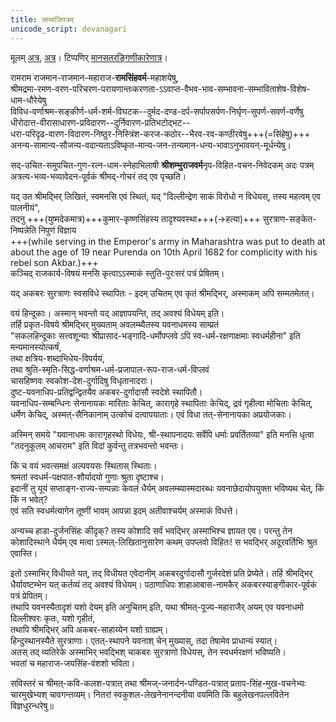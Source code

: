 ```yaml
---
title: सम्भाजिपत्रम्
unicode_script: devanagari
---
```


मूलम् [अत्र](http://vhp.org/wp-content/uploads/2019/11/hindubodh-apr14.pdf), [अत्र](https://pbs.twimg.com/media/EZpeI97XYAAnVPw?format=jpg&name=large)। टिप्पणिर् [मानसतरङ्गिणीकारेणात्र](https://manasataramgini.wordpress.com/2010/04/25/the-scope-of-shivajis-plan-of-svarajya/)।

रामराम राजमान-राजमान-महाराज-**रामसिंहवर्म**-महाशयेषु,  
श्रीमद्रमा-रमण-वरण-परिचरण-परायणान्तःकरणता-ऽऽवाप्त-वैभव-भाव-सम्भावना-सम्भाविताशेष-विशेष-धाम-धौरेयेषु  
विविध-वर्णाश्रम-सङ्कीर्ण-धर्म-शर्म-विघटक--दुर्मद-दण्ड-दर्प-सर्पापसर्पण-निर्घृण-सुपर्ण-सवर्ण-वर्णेषु  
धीरोदात्त-वीरासाधारण-प्रविदारण--दुर्निवारण-प्रतिभटोद्भट--  
धरा-परिदृढ-वारण-विदारण-निष्ठुर-निस्त्रिंश-करज-कठोर--भैरव-रव-कण्ठीरवेषु+++(=सिंहेषु)+++  
अनन्य-सामान्य-सौजन्य-वदान्यताऽविष्कृत-मान्य-जन-तन्यमान-धन्य-भावाऽनुभावयन्-मूर्धन्येषु।  

सद्-उचित-समुपचित-गुण-रत्न-धाम-स्नेहाभिलाषी **श्रीशम्भुराजवर्म**नृप-विहित-वचन-निवेदकम् अदः पत्रम् अत्रत्य-भव्य-भव्यावेदन-पूर्वकं श्रीमद्-गोचरं तद् एव पृच्छति।  

यद् उत श्रीमद्भिर् लिखितं, स्वमनसि एवं स्थितं, यद् "दिल्लीन्द्रेण साकं विरोधो न विधेयस्, तस्य महत्वम् एव पालनीयं",  
तदनु +++(युष्मदेकमात्र)+++कुमार-कृष्णसिंहस्य तादृश्यवस्था+++(→हत्या)+++ सुरत्राण-सङ्केत-निष्पन्नेति निपुणं विज्ञाय  
+++(while serving in the Emperor's army in Maharashtra was put to death at about the age of 19 near Purenda on 10th April 1682 for complicity with his rebel son Akbar.)+++  
कञ्चिद् राजकार्य-विषयं मनसि कृत्वाऽऽस्माकं स्तुति-पुरःसरं पत्रं प्रेषितम्।

यद् अकबरः सुरत्राणः स्वसविधे स्थापितः - इदम् उचितम् एव कृतं श्रीमद्भिर्, अस्माकम् अपि सम्मतमेतत्।  

वयं हिन्दूकाः। अस्मान् भवन्तो यद् आज्ञापयन्ति, तद् अवश्यं विधेयम् इति।  
तर्हि प्रकृत-विषये श्रीमद्भिर् मुख्यताम् अवलम्ब्यैतस्य यवनाधमस्य साम्प्रतं  
"सकलहिन्दूकाः सत्त्वशून्याः श्रीप्रासाद-भङ्गादि-धर्मोपप्लवे ऽपि स्व-धर्म-रक्षणाक्षमाः स्वधर्महीना" इति मन्यमानस्योत्कर्षं,  
तथा क्षत्रिय-शब्दाभिधेय-विपर्ययं,  
तथा श्रुति-स्मृति-सिद्ध-वर्णाश्रम-धर्म-प्रजापाल-रूप-राज-धर्म-विप्लवं  
चासहिष्णवः स्वकोश-देश-दुर्गादिषु विधृतानादराः।  
दुष्ट-यवनाधिप-प्रतिद्वन्द्वितयैव अकबर-दुर्गादासौ स्वदेशे स्थापितौ।  
यवनाधिप-सम्बन्धिनः सेनानायकः मारिताः केचित्, कारागृहे स्थापिताः केचिद्, द्रवं गृहीत्वा मोचिताः केचित्, धर्मेण केचिद्, अस्मत्-सैनिकानाम् उत्कोचं दत्वापयाताः। एवं विधा तत्-सेनानायका अप्रयोजकाः।  

अस्मिन् समये "यवानाधमः कारागृहस्थो विधेयः, श्री-स्थापनादयः सर्वेपि धर्माः प्रवर्तितव्या" इति मनसि धृत्वा "तदनुकूलम् आचराम" इति विदां कुर्वन्तु तत्रभवन्तो भवन्तः।

किं च वयं भवत्समक्षं अल्पवयसः स्थितास् स्थिताः।  
श्रमतां स्वधर्म-पक्षपात-शौर्यादयो गुणाः श्रुता दृष्टाश्च।  
इदानीं तु यूयं सप्ताङ्ग-राज्य-सम्पन्नाः केवलं धैर्यम् अवलम्ब्यास्मदारब्धः यवनाछेदायोपयुक्ता भविष्यथ चेत्, किं किं न भवेत्?  
एवं सति स्वधर्मत्यागेन तूष्णीं भावम् आपन्ना इदम् अतीवाश्चर्यम् अस्माकं विधत्ते।

अन्यच्च हाडा-दुर्जनसिंहः कीदृक्? तस्य कोशादि सर्वं भवद्भिर् अस्माभिश्च ज्ञायत एव। परन्तु तेन कोशादिस्थाने धैर्यम् एव मत्वा ऽस्मल्-लिखितानुसारेण कथम् उपप्लवो विहितः! स भवद्भिर् अदूरवर्तिभिः श्रुत एवास्ति।

इतो ऽस्माभिर् विधीयते यत्, तद् विधीयत एवेदानीम् अकबरदुर्गादासौ गुर्जरदेशं प्रति प्रेष्येते। तर्हि श्रीमद्भिर् धैर्यावष्टम्भेन यत् कर्तव्यं तद् अवश्यं विधेयम्। पठाणाधिपः शाहाआबास-नामकैर् अकबरस्याङ्गीकार-पूर्वकं पत्रं प्रेपितम्।  
तथापि यवनस्यैतादृशं यशो देयम् इति अनुचितम् इति, यथा श्रीमत्-पूज्य-महाराजैर् अयम् एव यवनाधमो दिल्लीश्वरः कृतः, यशो गृहीतं,  
तथापि श्रीमद्भिर् अपि अकबर-साहाय्येन यशो ग्राह्यम्।  
हिन्दुस्थानस्यैते सुरत्राणाः। एतत्-स्थापने यवनाश् चेन् मुख्यास्, तदा तेषामेव प्राधान्यं स्यात्।  
अतस् तद् व्यतिरेके अस्माभिर् भवद्भिश् चाकबरः सुरत्राणो विधेयस्, तेन स्वधर्मरक्षणं भविष्यति।  
भवतां च महाराज-जयसिंह-वंशशो भविता।

सविस्तरं च श्रीमत्-कवि-कलश-पत्रात् तथा श्रीमज्-जनार्दन-पण्डित-पत्रात् प्रताप-सिंह-मुख-वचनेभ्यः चारमुखेभ्यश् चावगन्तव्यम्। नितरां स्वकुशल-लेखनेनानन्दनीया वयमिति किं बहुलेखनपल्लवितेन विज्ञधुरन्धरेषु॥